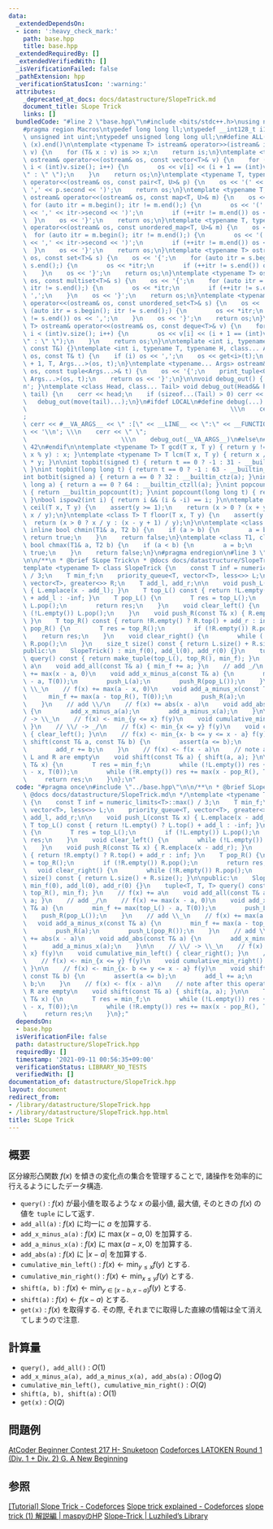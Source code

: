```yaml
---
data:
  _extendedDependsOn:
  - icon: ':heavy_check_mark:'
    path: base.hpp
    title: base.hpp
  _extendedRequiredBy: []
  _extendedVerifiedWith: []
  _isVerificationFailed: false
  _pathExtension: hpp
  _verificationStatusIcon: ':warning:'
  attributes:
    _deprecated_at_docs: docs/datastructure/SlopeTrick.md
    document_title: SLope Trick
    links: []
  bundledCode: "#line 2 \"base.hpp\"\n#include <bits/stdc++.h>\nusing namespace std;\n\
    #pragma region Macros\ntypedef long long ll;\ntypedef __int128_t i128;\ntypedef\
    \ unsigned int uint;\ntypedef unsigned long long ull;\n#define ALL(x) (x).begin(),\
    \ (x).end()\n\ntemplate <typename T> istream& operator>>(istream& is, vector<T>&\
    \ v) {\n    for (T& x : v) is >> x;\n    return is;\n}\ntemplate <typename T>\
    \ ostream& operator<<(ostream& os, const vector<T>& v) {\n    for (int i = 0;\
    \ i < (int)v.size(); i++) {\n        os << v[i] << (i + 1 == (int)v.size() ? \"\
    \" : \" \");\n    }\n    return os;\n}\ntemplate <typename T, typename U> ostream&\
    \ operator<<(ostream& os, const pair<T, U>& p) {\n    os << '(' << p.first <<\
    \ ',' << p.second << ')';\n    return os;\n}\ntemplate <typename T, typename U>\
    \ ostream& operator<<(ostream& os, const map<T, U>& m) {\n    os << '{';\n   \
    \ for (auto itr = m.begin(); itr != m.end();) {\n        os << '(' << itr->first\
    \ << ',' << itr->second << ')';\n        if (++itr != m.end()) os << ',';\n  \
    \  }\n    os << '}';\n    return os;\n}\ntemplate <typename T, typename U> ostream&\
    \ operator<<(ostream& os, const unordered_map<T, U>& m) {\n    os << '{';\n  \
    \  for (auto itr = m.begin(); itr != m.end();) {\n        os << '(' << itr->first\
    \ << ',' << itr->second << ')';\n        if (++itr != m.end()) os << ',';\n  \
    \  }\n    os << '}';\n    return os;\n}\ntemplate <typename T> ostream& operator<<(ostream&\
    \ os, const set<T>& s) {\n    os << '{';\n    for (auto itr = s.begin(); itr !=\
    \ s.end();) {\n        os << *itr;\n        if (++itr != s.end()) os << ',';\n\
    \    }\n    os << '}';\n    return os;\n}\ntemplate <typename T> ostream& operator<<(ostream&\
    \ os, const multiset<T>& s) {\n    os << '{';\n    for (auto itr = s.begin();\
    \ itr != s.end();) {\n        os << *itr;\n        if (++itr != s.end()) os <<\
    \ ',';\n    }\n    os << '}';\n    return os;\n}\ntemplate <typename T> ostream&\
    \ operator<<(ostream& os, const unordered_set<T>& s) {\n    os << '{';\n    for\
    \ (auto itr = s.begin(); itr != s.end();) {\n        os << *itr;\n        if (++itr\
    \ != s.end()) os << ',';\n    }\n    os << '}';\n    return os;\n}\ntemplate <typename\
    \ T> ostream& operator<<(ostream& os, const deque<T>& v) {\n    for (int i = 0;\
    \ i < (int)v.size(); i++) {\n        os << v[i] << (i + 1 == (int)v.size() ? \"\
    \" : \" \");\n    }\n    return os;\n}\n\ntemplate <int i, typename T> void print_tuple(ostream&,\
    \ const T&) {}\ntemplate <int i, typename T, typename H, class... Args> void print_tuple(ostream&\
    \ os, const T& t) {\n    if (i) os << ',';\n    os << get<i>(t);\n    print_tuple<i\
    \ + 1, T, Args...>(os, t);\n}\ntemplate <typename... Args> ostream& operator<<(ostream&\
    \ os, const tuple<Args...>& t) {\n    os << '{';\n    print_tuple<0, tuple<Args...>,\
    \ Args...>(os, t);\n    return os << '}';\n}\n\nvoid debug_out() { cerr << '\\\
    n'; }\ntemplate <class Head, class... Tail> void debug_out(Head&& head, Tail&&...\
    \ tail) {\n    cerr << head;\n    if (sizeof...(Tail) > 0) cerr << \", \";\n \
    \   debug_out(move(tail)...);\n}\n#ifdef LOCAL\n#define debug(...)           \
    \                                                        \\\n    cerr << \" \"\
    ;                                                                     \\\n   \
    \ cerr << #__VA_ARGS__ << \" :[\" << __LINE__ << \":\" << __FUNCTION__ << \"]\"\
    \ << '\\n'; \\\n    cerr << \" \";                                           \
    \                          \\\n    debug_out(__VA_ARGS__)\n#else\n#define debug(...)\
    \ 42\n#endif\n\ntemplate <typename T> T gcd(T x, T y) { return y != 0 ? gcd(y,\
    \ x % y) : x; }\ntemplate <typename T> T lcm(T x, T y) { return x / gcd(x, y)\
    \ * y; }\n\nint topbit(signed t) { return t == 0 ? -1 : 31 - __builtin_clz(t);\
    \ }\nint topbit(long long t) { return t == 0 ? -1 : 63 - __builtin_clzll(t); }\n\
    int botbit(signed a) { return a == 0 ? 32 : __builtin_ctz(a); }\nint botbit(long\
    \ long a) { return a == 0 ? 64 : __builtin_ctzll(a); }\nint popcount(signed t)\
    \ { return __builtin_popcount(t); }\nint popcount(long long t) { return __builtin_popcountll(t);\
    \ }\nbool ispow2(int i) { return i && (i & -i) == i; }\n\ntemplate <class T> T\
    \ ceil(T x, T y) {\n    assert(y >= 1);\n    return (x > 0 ? (x + y - 1) / y :\
    \ x / y);\n}\ntemplate <class T> T floor(T x, T y) {\n    assert(y >= 1);\n  \
    \  return (x > 0 ? x / y : (x - y + 1) / y);\n}\n\ntemplate <class T1, class T2>\
    \ inline bool chmin(T1& a, T2 b) {\n    if (a > b) {\n        a = b;\n       \
    \ return true;\n    }\n    return false;\n}\ntemplate <class T1, class T2> inline\
    \ bool chmax(T1& a, T2 b) {\n    if (a < b) {\n        a = b;\n        return\
    \ true;\n    }\n    return false;\n}\n#pragma endregion\n#line 3 \"datastructure/SlopeTrick.hpp\"\
    \n\n/**\n * @brief SLope Trick\n * @docs docs/datastructure/SlopeTrick.md\n */\n\
    template <typename T> class SlopeTrick {\n    const T inf = numeric_limits<T>::max()\
    \ / 3;\n    T min_f;\n    priority_queue<T, vector<T>, less<>> L;\n    priority_queue<T,\
    \ vector<T>, greater<>> R;\n    T add_l, add_r;\n\n    void push_L(const T& x)\
    \ { L.emplace(x - add_l); }\n    T top_L() const { return !L.empty() ? L.top()\
    \ + add_l : -inf; }\n    T pop_L() {\n        T res = top_L();\n        if (!L.empty())\
    \ L.pop();\n        return res;\n    }\n    void clear_left() {\n        while\
    \ (!L.empty()) L.pop();\n    }\n    void push_R(const T& x) { R.emplace(x - add_r);\
    \ }\n    T top_R() const { return !R.empty() ? R.top() + add_r : inf; }\n    T\
    \ pop_R() {\n        T res = top_R();\n        if (!R.empty()) R.pop();\n    \
    \    return res;\n    }\n    void clear_right() {\n        while (!R.empty())\
    \ R.pop();\n    }\n    size_t size() const { return L.size() + R.size(); }\n\n\
    public:\n    SlopeTrick() : min_f(0), add_l(0), add_r(0) {}\n    tuple<T, T, T>\
    \ query() const { return make_tuple(top_L(), top_R(), min_f); }\n    // f(x) +=\
    \ a\n    void add_all(const T& a) { min_f += a; }\n    // add _/\n    // f(x)\
    \ += max(x - a, 0)\n    void add_x_minus_a(const T& a) {\n        min_f += max(top_L()\
    \ - a, T(0));\n        push_L(a);\n        push_R(pop_L());\n    }\n    // add\
    \ \\_\n    // f(x) += max(a - x, 0)\n    void add_a_minus_x(const T& a) {\n  \
    \      min_f += max(a - top_R(), T(0));\n        push_R(a);\n        push_L(pop_R());\n\
    \    }\n    // add \\/\n    // f(x) += abs(x - a)\n    void add_abs(const T& a)\
    \ {\n        add_x_minus_a(a);\n        add_a_minus_x(a);\n    }\n\n    // \\\
    / -> \\_\n    // f(x) <- min_{y <= x} f(y)\n    void cumulative_min_left() { clear_right();\
    \ }\n    // \\/ -> _/\n    // f(x) <- min_{x <= y} f(y)\n    void cumulative_min_right()\
    \ { clear_left(); }\n\n    // f(x) <- min_{x- b <= y <= x - a} f(y)\n    void\
    \ shift(const T& a, const T& b) {\n        assert(a <= b);\n        add_l += a;\n\
    \        add_r += b;\n    }\n    // f(x) <- f(x - a)\n    // note after this operation,\
    \ L and R are empty\n    void shift(const T& a) { shift(a, a); }\n\n    T get(const\
    \ T& x) {\n        T res = min_f;\n        while (!L.empty()) res += max(pop_L()\
    \ - x, T(0));\n        while (!R.empty()) res += max(x - pop_R(), T(0));\n   \
    \     return res;\n    }\n};\n"
  code: "#pragma once\n#include \"../base.hpp\"\n\n/**\n * @brief SLope Trick\n *\
    \ @docs docs/datastructure/SlopeTrick.md\n */\ntemplate <typename T> class SlopeTrick\
    \ {\n    const T inf = numeric_limits<T>::max() / 3;\n    T min_f;\n    priority_queue<T,\
    \ vector<T>, less<>> L;\n    priority_queue<T, vector<T>, greater<>> R;\n    T\
    \ add_l, add_r;\n\n    void push_L(const T& x) { L.emplace(x - add_l); }\n   \
    \ T top_L() const { return !L.empty() ? L.top() + add_l : -inf; }\n    T pop_L()\
    \ {\n        T res = top_L();\n        if (!L.empty()) L.pop();\n        return\
    \ res;\n    }\n    void clear_left() {\n        while (!L.empty()) L.pop();\n\
    \    }\n    void push_R(const T& x) { R.emplace(x - add_r); }\n    T top_R() const\
    \ { return !R.empty() ? R.top() + add_r : inf; }\n    T pop_R() {\n        T res\
    \ = top_R();\n        if (!R.empty()) R.pop();\n        return res;\n    }\n \
    \   void clear_right() {\n        while (!R.empty()) R.pop();\n    }\n    size_t\
    \ size() const { return L.size() + R.size(); }\n\npublic:\n    SlopeTrick() :\
    \ min_f(0), add_l(0), add_r(0) {}\n    tuple<T, T, T> query() const { return make_tuple(top_L(),\
    \ top_R(), min_f); }\n    // f(x) += a\n    void add_all(const T& a) { min_f +=\
    \ a; }\n    // add _/\n    // f(x) += max(x - a, 0)\n    void add_x_minus_a(const\
    \ T& a) {\n        min_f += max(top_L() - a, T(0));\n        push_L(a);\n    \
    \    push_R(pop_L());\n    }\n    // add \\_\n    // f(x) += max(a - x, 0)\n \
    \   void add_a_minus_x(const T& a) {\n        min_f += max(a - top_R(), T(0));\n\
    \        push_R(a);\n        push_L(pop_R());\n    }\n    // add \\/\n    // f(x)\
    \ += abs(x - a)\n    void add_abs(const T& a) {\n        add_x_minus_a(a);\n \
    \       add_a_minus_x(a);\n    }\n\n    // \\/ -> \\_\n    // f(x) <- min_{y <=\
    \ x} f(y)\n    void cumulative_min_left() { clear_right(); }\n    // \\/ -> _/\n\
    \    // f(x) <- min_{x <= y} f(y)\n    void cumulative_min_right() { clear_left();\
    \ }\n\n    // f(x) <- min_{x- b <= y <= x - a} f(y)\n    void shift(const T& a,\
    \ const T& b) {\n        assert(a <= b);\n        add_l += a;\n        add_r +=\
    \ b;\n    }\n    // f(x) <- f(x - a)\n    // note after this operation, L and\
    \ R are empty\n    void shift(const T& a) { shift(a, a); }\n\n    T get(const\
    \ T& x) {\n        T res = min_f;\n        while (!L.empty()) res += max(pop_L()\
    \ - x, T(0));\n        while (!R.empty()) res += max(x - pop_R(), T(0));\n   \
    \     return res;\n    }\n};"
  dependsOn:
  - base.hpp
  isVerificationFile: false
  path: datastructure/SlopeTrick.hpp
  requiredBy: []
  timestamp: '2021-09-11 00:56:35+09:00'
  verificationStatus: LIBRARY_NO_TESTS
  verifiedWith: []
documentation_of: datastructure/SlopeTrick.hpp
layout: document
redirect_from:
- /library/datastructure/SlopeTrick.hpp
- /library/datastructure/SlopeTrick.hpp.html
title: SLope Trick
---
```

## 概要
区分線形凸関数 $f(x)$ を傾きの変化点の集合を管理することで, 諸操作を効率的に行えるようにしたデータ構造.

- `query()` : $f(x)$ が最小値を取るような $x$ の最小値, 最大値, そのときの $f(x)$ の値を `tuple` にして返す.
- `add_all(a)` : $f(x)$ に均一に $a$ を加算する.
- `add_x_minus_a(a)` : $f(x)$ に $\max(x - a, 0)$ を加算する.
- `add_a_minus_x(a)` : $f(x)$ に $\max(a - x, 0)$ を加算する.
- `add_abs(a)` : $f(x)$ に $|x - a|$ を加算する.
- `cumulative_min_left()` : $f(x) \leftarrow \min_{y \leq x} f(y)$ とする.
- `cumulative_min_right()` : $f(x) \leftarrow \min_{x \leq y} f(y)$ とする.
- `shift(a, b)` : $f(x) \leftarrow \min_{y \in [x - b, x - a]} f(y)$ とする.
- `shift(a)` : $f(x) \leftarrow f(x - a)$ とする.
- `get(x)` : $f(x)$ を取得する. その際, それまでに取得した直線の情報は全て消えてしまうので注意.

## 計算量
- `query(), add_all()` : $O(1)$
- `add_x_minus_a(a), add_a_minus_x(a), add_abs(a)` : $O(\log Q)$
- `cumulative_min_left(), cumulative_min_right()` : $O(Q)$
- `shift(a, b), shift(a)` : $O(1)$
- `get(x)` : $O(Q)$

## 問題例
[AtCoder Beginner Contest 217 H- Snuketoon](https://atcoder.jp/contests/abc217/tasks/abc217_h)
[Codeforces LATOKEN Round 1 (Div. 1 + Div. 2) G. A New Beginning](https://codeforces.com/contest/1534/problem/G)

## 参照
[[Tutorial] Slope Trick - Codeforces](https://codeforces.com/blog/entry/47821)
[Slope trick explained - Codeforces](https://codeforces.com/blog/entry/77298)
[slope trick (1) 解説編 | maspyのHP](https://maspypy.com/slope-trick-1-%E8%A7%A3%E8%AA%AC%E7%B7%A8)
[Slope-Trick | Luzhiled’s Library](https://ei1333.github.io/library/structure/others/slope-trick.cpp)